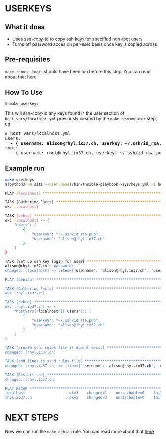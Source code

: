 # USERKEYS

## What it does

* Uses ssh-copy-id to copy ssh keys for specified non-root users
* Turns off password acces on per-user basis once key is copied across

## Pre-requisites

`make remote_login` should have been run before this step. You can read about that [here](REMOTE_LOGIN.md)

## How To Use

```bash
$ make userkeys
```

This will ssh-copy-id any keys found in the user section of `host_vars/localhost.yml` previously created by the `make newcomputer` step, eg

<pre>
# host_vars/localhost.yml
users:
  <b>- { username: alison@rhyl.io37.ch, userkey: ~/.ssh/id_rsa.pub }</b>
root:
  - { username: root@rhyl.io37.ch, userkey: ~/.ssh/id_rsa.pub }
</pre>

## Example run 

```bash
make userkeys
$(python3 -m site --user-base)/bin/ansible-playbook keys/keys.yml -i hosts

PLAY [localhost] **********************************************************************************************************************

TASK [Gathering Facts] ****************************************************************************************************************
ok: [localhost]

TASK [debug] **************************************************************************************************************************
ok: [localhost] => {
    "users": [
        {
            "userkey": "~/.ssh/id_rsa.pub",
            "username": "alison@rhyl.io37.ch"
        }
    ]
}

TASK [Set up ssh key login for user] **************************************************************************************************
alison@rhyl.io37.ch's password:
changed: [localhost] => (item={'username': 'alison@rhyl.io37.ch', 'userkey': '~/.ssh/id_rsa.pub'})

PLAY [debian] *************************************************************************************************************************

TASK [Gathering Facts] ****************************************************************************************************************
ok: [rhyl.io37.ch]

TASK [debug] **************************************************************************************************************************
ok: [rhyl.io37.ch] => {
    "hostvars['localhost']['users']": [
        {
            "userkey": "~/.ssh/id_rsa.pub",
            "username": "alison@rhyl.io37.ch"
        }
    ]
}

TASK [create sshd rules file if doesnt exist] *****************************************************************************************
changed: [rhyl.io37.ch]

TASK [add lines to sshd rules file] ***************************************************************************************************
changed: [rhyl.io37.ch] => (item={'username': 'alison@rhyl.io37.ch', 'userkey': '~/.ssh/id_rsa.pub'})

TASK [Restart ssh] ********************************************************************************************************************
changed: [rhyl.io37.ch]

PLAY RECAP ****************************************************************************************************************************
localhost                  : ok=3    changed=1    unreachable=0    failed=0    skipped=0    rescued=0    ignored=0
rhyl.io37.ch               : ok=5    changed=3    unreachable=0    failed=0    skipped=0    rescued=0    ignored=0
```

# NEXT STEPS

Now we can run the `make debian` rule. You can read more about that [here](REMOTE_LOGIN.md)
